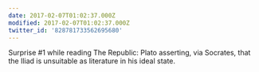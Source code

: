 ```yaml
---
date: 2017-02-07T01:02:37.000Z
modified: 2017-02-07T01:02:37.000Z
twitter_id: '828781733562695680'
---
```


  Surprise #1 while reading The Republic: Plato asserting, via Socrates, that the Iliad is unsuitable as literature in his ideal state.
